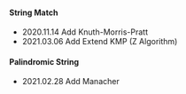#### String Match

- 2020.11.14 Add Knuth-Morris-Pratt
- 2021.03.06 Add Extend KMP (Z Algorithm)

#### Palindromic String

- 2021.02.28 Add Manacher
